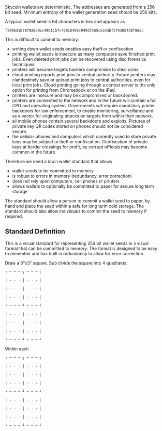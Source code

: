 Skycoin wallets are deterministic. The addresses are generated from a 256 bit seed. Minimum entropy of the wallet generation seed should be 256 bits.

A typical wallet seed is 64 characters in hex and appears as
```
f399bd1b78792da9cc49b1157c73016450c949df565ce3ddbf2f9d65fd8f0dac
```

This is difficult to commit to memory.
- writing down wallet seeds enables easy theft or confiscation
- printing wallet seeds is insecure as many computers save finished print jobs. Even deleted print jobs can be recovered using disc forensics techniques.
- printers will become targets hackers compromise to steal coins
- cloud printing reports print jobs to central authority. Future printers may clandestinely save or upload print jobs to central authorities, even for local print jobs. Cloud printing going through a central server is the only option for printing from Chromebook or on the iPad.
- printers are insecure and may be compromised or backdoored.
- printers are connected to the network and in the future will contain a full CPU and operating system. Governments will require mandatory printer backdoors for law enforcement, to enable monitoring, surveillance and as a vector for originating attacks on targets from within their network.
- all mobile phones contain several backdoors and exploits. Pictures of private key QR codes stored on phones should not be considered secure.
- the cellular phones and computers which currently used to store private keys may be subject to theft or confiscation. Confiscation of private keys at border crossings for profit, by corrupt officials may become common in the future.

Therefore we need a brain wallet standard that allows 
- wallet seeds to be committed to memory
- is robust to errors in memory (redundancy, error correction)
- does not rely upon computers, cell phones or printers
- allows wallets to optionally be committed to paper for secure long term storage

The standard should allow a person to commit a wallet seed to paper, by hand and place the seed within a safe for long term cold storage. The standard should also allow individuals to commit the seed to memory if required.

## Standard Definition

This is a visual standard for representing 256 bit wallet seeds in a visual format that can be committed to memory. The format is designed to be easy to remember and has built in redundancy to allow for error correction.

Draw a 3"x3" square. Sub divide the square into 4 quadrants.

```
┌ ─ ─ ─ ┐ ─ ─ ─ ┐

│ · · · │ · · · │

│ · · · │ · · · │

│ · · · │ · · · │

└ ─ ─ ─ ┘ ─ ─ ─ ┘

│ · · · │ · · · │

│ · · · │ · · · │

│ · · · │ · · · │

└ ─ ─ ─ ┘ ─ ─ ─ ┘
```

Within each 
```
┌ ─ ─ ─ ┐ ─ ─ ─ ┐

│ · · · │ · · · │

│ · · · │ · · · │

│ · · · │ · · · │

└ ─ ─ ─ ┘ ─ ─ ─ ┘

│ · · · │ · · · │

│ · · · │ · · · │

│ · · · │ · · · │

└ ─ ─ ─ ┘ ─ ─ ─ ┘
```
